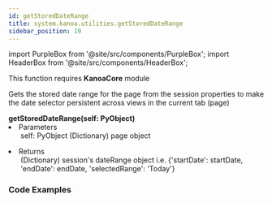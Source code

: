 ```yaml
---
id: getStoredDateRange
title: system.kanoa.utilities.getStoredDateRange
sidebar_position: 19
---
```

import PurpleBox from '@site/src/components/PurpleBox';
import HeaderBox from '@site/src/components/HeaderBox';


<PurpleBox>This function requires <b>KanoaCore</b> module</PurpleBox>

<HeaderBox header="Description">Gets the stored date range for the page from the session properties to make the date selector persistent across views in the current tab (page) </HeaderBox>

<HeaderBox header="Syntax">
    <b>getStoredDateRange(self: PyObject)</b>
    <li> Parameters <br />
        <ul>self: PyObject (Dictionary) page object</ul>
    </li>
    <li> Returns <br />
        <ul>(Dictionary) session's dateRange object i.e. &#123;'startDate': startDate, 'endDate': endDate, 'selectedRange': 'Today'}</ul>
    </li>
</HeaderBox>

### Code Examples

```py 


```